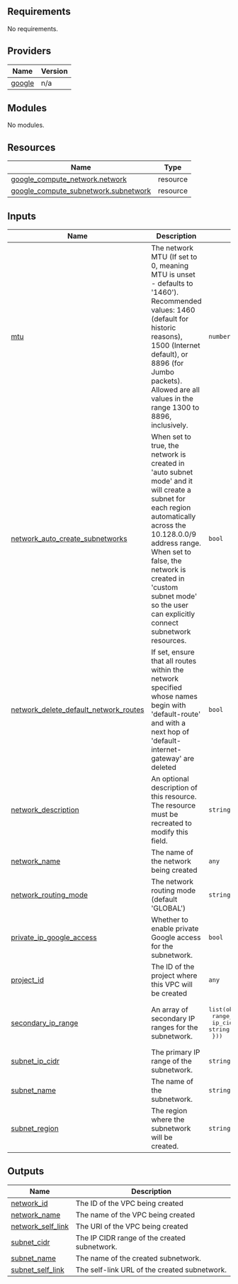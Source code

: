 <!-- BEGIN_TF_DOCS -->
## Requirements

No requirements.

## Providers

| Name | Version |
|------|---------|
| <a name="provider_google"></a> [google](#provider\_google) | n/a |

## Modules

No modules.

## Resources

| Name | Type |
|------|------|
| [google_compute_network.network](https://registry.terraform.io/providers/hashicorp/google/latest/docs/resources/compute_network) | resource |
| [google_compute_subnetwork.subnetwork](https://registry.terraform.io/providers/hashicorp/google/latest/docs/resources/compute_subnetwork) | resource |

## Inputs

| Name | Description | Type | Default | Required |
|------|-------------|------|---------|:--------:|
| <a name="input_mtu"></a> [mtu](#input\_mtu) | The network MTU (If set to 0, meaning MTU is unset - defaults to '1460'). Recommended values: 1460 (default for historic reasons), 1500 (Internet default), or 8896 (for Jumbo packets). Allowed are all values in the range 1300 to 8896, inclusively. | `number` | `0` | no |
| <a name="input_network_auto_create_subnetworks"></a> [network\_auto\_create\_subnetworks](#input\_network\_auto\_create\_subnetworks) | When set to true, the network is created in 'auto subnet mode' and it will create a subnet for each region automatically across the 10.128.0.0/9 address range. When set to false, the network is created in 'custom subnet mode' so the user can explicitly connect subnetwork resources. | `bool` | `false` | no |
| <a name="input_network_delete_default_network_routes"></a> [network\_delete\_default\_network\_routes](#input\_network\_delete\_default\_network\_routes) | If set, ensure that all routes within the network specified whose names begin with 'default-route' and with a next hop of 'default-internet-gateway' are deleted | `bool` | `false` | no |
| <a name="input_network_description"></a> [network\_description](#input\_network\_description) | An optional description of this resource. The resource must be recreated to modify this field. | `string` | `""` | no |
| <a name="input_network_name"></a> [network\_name](#input\_network\_name) | The name of the network being created | `any` | n/a | yes |
| <a name="input_network_routing_mode"></a> [network\_routing\_mode](#input\_network\_routing\_mode) | The network routing mode (default 'GLOBAL') | `string` | `"GLOBAL"` | no |
| <a name="input_private_ip_google_access"></a> [private\_ip\_google\_access](#input\_private\_ip\_google\_access) | Whether to enable private Google access for the subnetwork. | `bool` | `false` | no |
| <a name="input_project_id"></a> [project\_id](#input\_project\_id) | The ID of the project where this VPC will be created | `any` | n/a | yes |
| <a name="input_secondary_ip_range"></a> [secondary\_ip\_range](#input\_secondary\_ip\_range) | An array of secondary IP ranges for the subnetwork. | <pre>list(object({<br>    range_name    = string<br>    ip_cidr_range = string<br>  }))</pre> | `[]` | no |
| <a name="input_subnet_ip_cidr"></a> [subnet\_ip\_cidr](#input\_subnet\_ip\_cidr) | The primary IP range of the subnetwork. | `string` | n/a | yes |
| <a name="input_subnet_name"></a> [subnet\_name](#input\_subnet\_name) | The name of the subnetwork. | `string` | n/a | yes |
| <a name="input_subnet_region"></a> [subnet\_region](#input\_subnet\_region) | The region where the subnetwork will be created. | `string` | n/a | yes |

## Outputs

| Name | Description |
|------|-------------|
| <a name="output_network_id"></a> [network\_id](#output\_network\_id) | The ID of the VPC being created |
| <a name="output_network_name"></a> [network\_name](#output\_network\_name) | The name of the VPC being created |
| <a name="output_network_self_link"></a> [network\_self\_link](#output\_network\_self\_link) | The URI of the VPC being created |
| <a name="output_subnet_cidr"></a> [subnet\_cidr](#output\_subnet\_cidr) | The IP CIDR range of the created subnetwork. |
| <a name="output_subnet_name"></a> [subnet\_name](#output\_subnet\_name) | The name of the created subnetwork. |
| <a name="output_subnet_self_link"></a> [subnet\_self\_link](#output\_subnet\_self\_link) | The self-link URL of the created subnetwork. |
<!-- END_TF_DOCS -->